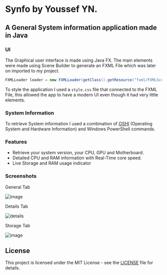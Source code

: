 # Synfo by Youssef YN.
## A General System information application made in Java
### UI
The Graphical user interface is made using Java FX.
The main elements were made using Scene Builder to generate an FXML File which was later on imported to my project.
```java 
FXMLLoader loader = new FXMLLoader(getClass().getResource("fxml/FXMLScene.fxml"));
```
To style the application I used a `style.css` file that connected to the FXML File, this allowed the app to have a modern UI even though it had very little elements.

### System Information
To retrieve System information I used a combination of [OSHI](https://github.com/oshi/oshi) (Operating System and Hardware Information) and Windows PowerShell commands.

### Features
- Retrieve your system version, your CPU, GPU and Motherboard.
- Detailed CPU and RAM information with Real-Time core speed.
- Live Storage and RAM usage indicator

### Screenshots
General Tab

![image](https://github.com/user-attachments/assets/dbd88f38-c47d-4e5e-a0d3-49fe4a58453a)

Details Tab

![details](https://github.com/user-attachments/assets/9b2e2499-600b-4035-a1c6-5a77d1343ed9)

Storage Tab

![image](https://github.com/user-attachments/assets/9b12c2d3-eb13-4eab-ac4e-9a37359d7d48)


## License
This project is licensed under the MIT License - see the [LICENSE](LICENSE) file for details.
